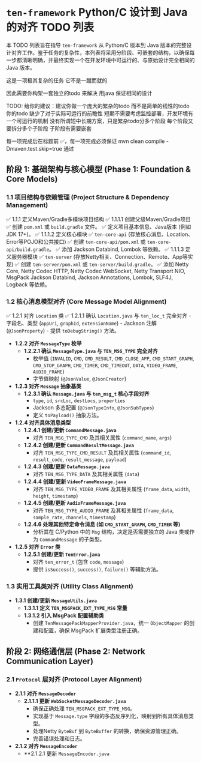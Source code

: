 # `ten-framework` Python/C 设计到 Java 的对齐 TODO 列表

本 TODO 列表旨在指导 `ten-framework` 从 Python/C 版本到 Java 版本的完整设计对齐工作。鉴于任务的复杂性，本列表将采用分阶段、可嵌套的结构，以确保每一步都清晰明确，并最终实现一个在开发环境中可运行的、与原始设计完全相同的 Java 版本。

这是一项极其复杂的任务 它不是一蹴而就的

因此需要你构架一套独立的todo 来解决 用java 保证相同的设计

TODO:
给你的建议：建议你做一个庞大的繁杂的todo 而不是简单的线性的todo
你的todo 缺少了对于实际可运行的前瞻性 短期不需要考虑监控部署，开发环境有一个可运行的机制
没有所谓短中长期方案，只是繁杂todo分多个阶段 每个阶段又要拆分多个子阶段 子阶段有需要嵌套

每一项完成后在标题前 ✅，每一项完成必须保证 mvn clean compile -Dmaven.test.skip=true 通过

## 阶段 1: 基础架构与核心模型 (Phase 1: Foundation & Core Models)

### 1.1 项目结构与依赖管理 (Project Structure & Dependency Management)

✅ 1.1.1 定义Maven/Gradle多模块项目结构
✅ 1.1.1.1 创建父级Maven/Gradle项目
✅ 创建 `pom.xml` 或 `build.gradle` 文件。
✅ 定义项目基本信息、Java版本 (例如 JDK 17+)。
✅ 1.1.1.2 定义核心模块
✅ `ten-core-api` (存放核心消息、Location、Error等POJO和公共接口)
✅ 创建 `ten-core-api/pom.xml` 或 `ten-core-api/build.gradle`。
✅ 添加 Jackson Databind, Lombok 等依赖。
✅ 1.1.1.3 定义服务器模块
✅ `ten-server` (存放Netty相关、Connection、Remote、App等实现)
✅ 创建 `ten-server/pom.xml` 或 `ten-server/build.gradle`。
✅ 添加 Netty Core, Netty Codec HTTP, Netty Codec WebSocket, Netty Transport NIO, MsgPack Jackson Databind, Jackson Annotations, Lombok, SLF4J, Logback 等依赖。

### 1.2 核心消息模型对齐 (Core Message Model Alignment)

✅ 1.2.1 对齐 `Location` 类
✅ 1.2.1.1 确认 `Location.java` 与 `ten_loc_t` 完全对齐 - 字段名、类型 (`appUri`, `graphId`, `extensionName`) - Jackson 注解 (`@JsonProperty`) - 提供 `toDebugString()` 方法。

- **1.2.2 对齐 `MessageType` 枚举**
  - **1.2.2.1 确认 `MessageType.java` 与 `TEN_MSG_TYPE` 完全对齐**
    - 枚举值 (`INVALID`, `CMD`, `CMD_RESULT`, `CMD_CLOSE_APP`, `CMD_START_GRAPH`, `CMD_STOP_GRAPH`, `CMD_TIMER`, `CMD_TIMEOUT`, `DATA`, `VIDEO_FRAME`, `AUDIO_FRAME`)
    - 字节值映射 (`@JsonValue`, `@JsonCreator`)
- **1.2.3 对齐 `Message` 抽象基类**
  - **1.2.3.1 确认 `Message.java` 与 `ten_msg_t` 核心字段对齐**
    - `type`, `id`, `srcLoc`, `destLocs`, `properties`
    - Jackson 多态配置 (`@JsonTypeInfo`, `@JsonSubTypes`)
    - 定义 `toPayload()` 抽象方法。
- **1.2.4 对齐具体消息类型**
  - **1.2.4.1 创建/更新 `CommandMessage.java`**
    - 对齐 `TEN_MSG_TYPE_CMD` 及其相关属性 (`command_name`, `args`)
  - **1.2.4.2 创建/更新 `CommandResultMessage.java`**
    - 对齐 `TEN_MSG_TYPE_CMD_RESULT` 及其相关属性 (`command_id`, `result_code`, `result_message`, `payload`)
  - **1.2.4.3 创建/更新 `DataMessage.java`**
    - 对齐 `TEN_MSG_TYPE_DATA` 及其相关属性 (`data`)
  - **1.2.4.4 创建/更新 `VideoFrameMessage.java`**
    - 对齐 `TEN_MSG_TYPE_VIDEO_FRAME` 及其相关属性 (`frame_data`, `width`, `height`, `timestamp`)
  - **1.2.4.5 创建/更新 `AudioFrameMessage.java`**
    - 对齐 `TEN_MSG_TYPE_AUDIO_FRAME` 及其相关属性 (`frame_data`, `sample_rate`, `channels`, `timestamp`)
  - **1.2.4.6 处理其他特定命令消息 (如 `CMD_START_GRAPH`, `CMD_TIMER` 等)**
    - 分析其在 C/Python 中的 `Msg` 结构，决定是否需要独立的 Java 类或作为 `CommandMessage` 的子类型。
- **1.2.5 对齐 `Error` 类**
  - **1.2.5.1 创建/更新 `TenError.java`**
    - 对齐 `ten_error_t` (包含 `code`, `message`)
    - 提供 `isSuccess()`, `success()`, `failure()` 等辅助方法。

### 1.3 实用工具类对齐 (Utility Class Alignment)

- **1.3.1 创建/更新 `MessageUtils.java`**
  - **1.3.1.1 定义 `TEN_MSGPACK_EXT_TYPE_MSG` 常量**
  - **1.3.1.2 引入 MsgPack 配置辅助类**
    - 创建 `TenMessagePackMapperProvider.java`，统一 `ObjectMapper` 的创建和配置，确保 MsgPack 扩展类型注册正确。

## 阶段 2: 网络通信层 (Phase 2: Network Communication Layer)

### 2.1 `Protocol` 层对齐 (Protocol Layer Alignment)

- **2.1.1 对齐 `MessageDecoder`**
  - **2.1.1.1 更新 `WebSocketMessageDecoder.java`**
    - 确保正确处理 `TEN_MSGPACK_EXT_TYPE_MSG`。
    - 实现基于 `Message.type` 字段的多态反序列化，映射到所有具体消息类型。
    - 处理Netty `ByteBuf` 到 `ByteBuffer` 的转换，确保资源管理正确。
    - 完善错误处理和日志。
- **2.1.2 对齐 `MessageEncoder`**
  - \*\*2.1.2.1 更新 `MessageEncoder.java`
